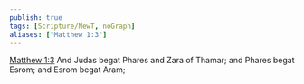 ```yaml
---
publish: true
tags: [Scripture/NewT, noGraph]
aliases: ["Matthew 1:3"]
---
```

[Matthew 1:3](https://churchofjesuschrist.org/study/scriptures/nt/matt/1?lang=eng&id=p3#p3) And Judas begat Phares and Zara of Thamar; and Phares begat Esrom; and Esrom begat Aram;
